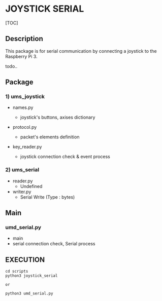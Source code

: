 # JOYSTICK SERIAL

[TOC]

## Description

This package is for serial communication by connecting a joystick to the Raspberry Pi 3.

todo..

## Package

### 1) ums_joystick

- names.py

  - joystick's buttons, axises dictionary

- protocol.py

  - packet's elements definition

- key_reader.py

  - joystick connection check & event process

    

### 2) ums_serial

- reader.py
  - Undefined
- writer.py
  - Serial Write (Type : bytes)



## Main

###  umd_serial.py

- main 
- serial connection check, Serial process



## EXECUTION

~~~
cd scripts
python3 joystick_serial

or

python3 umd_serial.py
~~~

